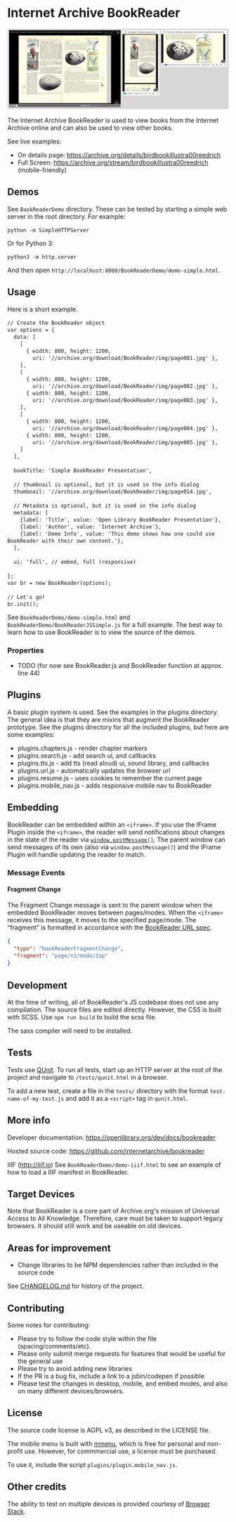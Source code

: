 # Internet Archive BookReader

![](./screenshot.png)

The Internet Archive BookReader is used to view books from the Internet Archive online and can also be used to view other books.

See live examples:
- On details page: https://archive.org/details/birdbookillustra00reedrich
- Full Screen: https://archive.org/stream/birdbookillustra00reedrich (mobile-friendly)


## Demos

See `BookReaderDemo` directory. These can be tested by starting a simple web server in the root directory. For example:

```
python -m SimpleHTTPServer
```
Or for Python 3:
```
python3 -m http.server
```

And then open `http://localhost:8000/BookReaderDemo/demo-simple.html`.


## Usage

Here is a short example.

```
// Create the BookReader object
var options = {
  data: [
    [
      { width: 800, height: 1200,
        uri: '//archive.org/download/BookReader/img/page001.jpg' },
    ],
    [
      { width: 800, height: 1200,
        uri: '//archive.org/download/BookReader/img/page002.jpg' },
      { width: 800, height: 1200,
        uri: '//archive.org/download/BookReader/img/page003.jpg' },
    ],
    [
      { width: 800, height: 1200,
        uri: '//archive.org/download/BookReader/img/page004.jpg' },
      { width: 800, height: 1200,
        uri: '//archive.org/download/BookReader/img/page005.jpg' },
    ]
  ],

  bookTitle: 'Simple BookReader Presentation',

  // thumbnail is optional, but it is used in the info dialog
  thumbnail: '//archive.org/download/BookReader/img/page014.jpg',

  // Metadata is optional, but it is used in the info dialog
  metadata: [
    {label: 'Title', value: 'Open Library BookReader Presentation'},
    {label: 'Author', value: 'Internet Archive'},
    {label: 'Demo Info', value: 'This demo shows how one could use BookReader with their own content.'},
  ],

  ui: 'full', // embed, full (responsive)

};
var br = new BookReader(options);

// Let's go!
br.init();

```

See `BookReaderDemo/demo-simple.html` and `BookReaderDemo/BookReaderJSSimple.js` for a full example. The best way to learn how to use BookReader is to view the source of the demos.

### Properties

- TODO (for now see BookReader.js and BookReader function at approx. line 44)


## Plugins

A basic plugin system is used. See the examples in the plugins directory. The general idea is that they are mixins that augment the BookReader prototype. See the plugins directory for all the included plugins, but here are some examples:

- plugins.chapters.js - render chapter markers
- plugins.search.js - add search ui, and callbacks
- plugins.tts.js - add tts (read aloud) ui, sound library, and callbacks
- plugins.url.js - automatically updates the browser url
- plugins.resume.js - uses cookies to remember the current page
- plugins.mobile_nav.js - adds responsive mobile nav to BookReader

## Embedding

BookReader can be embedded within an `<iframe>`. If you use the IFrame Plugin inside the `<iframe>`, the reader will send notifications about changes in the state of the reader via [`window.postMessage()`](https://developer.mozilla.org/en-US/docs/Web/API/Window/postMessage). The parent window can send messages of its own (also via `window.postMessage()`) and the IFrame Plugin will handle updating the reader to match.

### Message Events

#### Fragment Change
The Fragment Change message is sent to the parent window when the embedded BookReader moves between pages/modes. When the `<iframe>` receives this message, it moves to the specified page/mode. The “fragment” is formatted in accordance with the [BookReader URL spec](http://openlibrary.org/dev/docs/bookurls).

```json
{
  "type": "bookReaderFragmentChange",
  "fragment": "page/n1/mode/2up"
}
```

## Development

At the time of writing, all of BookReader's JS codebase does not use any compilation. The source files are edited directly. However, the CSS is built with SCSS. Use `npm run build` to build the scss file.

The sass compiler will need to be installed.

## Tests

Tests use [QUnit](https://qunitjs.com/). To run all tests, start up an HTTP server at the root of the project and navigate to `/tests/qunit.html` in a browser.

To add a new test, create a file in the `tests/` directory with the format `test-name-of-my-test.js` and add it as a `<script>` tag in `qunit.html`.

## More info

Developer documentation:
https://openlibrary.org/dev/docs/bookreader

Hosted source code:
https://github.com/internetarchive/bookreader

IIIF (http://iiif.io)
See `BookReaderDemo/demo-iiif.html` to see an example of how to load a IIIF manifest in BookReader.


## Target Devices

Note that BookReader is a core part of Archive.org's mission of Universal Access to All Knowledge. Therefore, care must be taken to support legacy browsers. It should still work and be useable on old devices.


## Areas for improvement
- Change libraries to be NPM dependencies rather than included in the source code

See [CHANGELOG.md](CHANGELOG.md) for history of the project.


## Contributing

Some notes for contributing:
- Please try to follow the code style within the file (spacing/comments/etc).
- Please only submit merge requests for features that would be useful for the general use
- Please try to avoid adding new libraries
- If the PR is a bug fix, include a link to a jsbin/codepen if possible
- Please test the changes in desktop, mobile, and embed modes, and also on many different devices/browsers.


## License

The source code license is AGPL v3, as described in the LICENSE file.

The mobile menu is built with [mmenu](http://mmenu.frebsite.nl/download.html), which is free for personal and non-profit use. However, for commmercial use, a license must be purchased.

To use it, include the script `plugins/plugin.mobile_nav.js`.


## Other credits

The ability to test on multiple devices is provided courtesy of [Browser Stack](https://www.browserstack.com).
